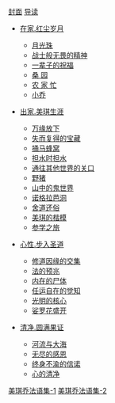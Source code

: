 [封面](0.md)
[导读](0-0.md)

- [在家.红尘岁月]()
   - [月光珠](1-0.md)
   - [战士般无畏的精神](1-1.md)
   - [一辈子的祝福](1-2.md)
   - [桑 园](1-3.md)
   - [农 家 忙](1-4.md)
   - [小乔](1-5.md)

- [出家.美琪生涯]()
   - [万缘放下](2-0.md)
   - [失而复得的宝藏](2-1.md)
   - [捅马蜂窝](2-2.md)
   - [担水时担水](2-3.md)
   - [通往其他世界的关口](2-4.md)
   - [野猪](2-5.md)
   - [山中的鬼世界](2-6.md)
   - [诺格拉芭洞](2-7.md)
   - [舍道还俗](2-8.md)
   - [美琪的楷模](2-9.md)
   - [参学之旅](2-10.md)

- [心性.步入圣道]()
   - [修道因缘的交集](3-0.md)
   - [法的预兆](3-1.md)
   - [内在的尸体](3-2.md)
   - [任运自在的觉知](3-3.md)
   - [光明的核心](3-4.md)
   - [娑罗花盛开](3-5.md)

- [清净.圆满果证]()
   - [河流与大海](4-0.md)
   - [无尽的感恩](4-1.md)
   - [终身不渝的信诺](4-2.md)
   - [心的清净](4-3.md)

[美琪乔法语集-1](5-0.md)
[美琪乔法语集-2](6-0.md)
